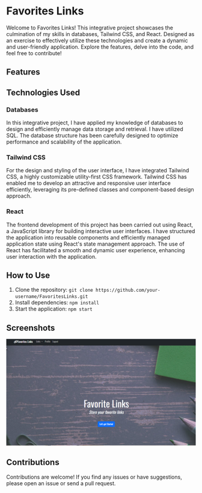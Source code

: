 # Favorites Links

Welcome to Favorites Links! This integrative project showcases the culmination of my skills in databases, Tailwind CSS, and React. Designed as an exercise to effectively utilize these technologies and create a dynamic and user-friendly application. Explore the features, delve into the code, and feel free to contribute!

## Features

## Technologies Used

### Databases
In this integrative project, I have applied my knowledge of databases to design and efficiently manage data storage and retrieval. I have utilized SQL. The database structure has been carefully designed to optimize performance and scalability of the application.

### Tailwind CSS
For the design and styling of the user interface, I have integrated Tailwind CSS, a highly customizable utility-first CSS framework. Tailwind CSS has enabled me to develop an attractive and responsive user interface efficiently, leveraging its pre-defined classes and component-based design approach.

### React
The frontend development of this project has been carried out using React, a JavaScript library for building interactive user interfaces. I have structured the application into reusable components and efficiently managed application state using React's state management approach. The use of React has facilitated a smooth and dynamic user experience, enhancing user interaction with the application.


## How to Use

1. Clone the repository: `git clone https://github.com/your-username/FavoritesLinks.git`
2. Install dependencies: `npm install`
3. Start the application: `npm start`

## Screenshots

![Screenshot 1](/src/public/img/screenshot.png)

## Contributions

Contributions are welcome! If you find any issues or have suggestions, please open an issue or send a pull request.




